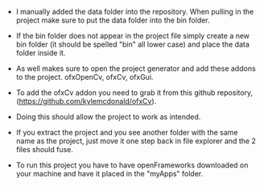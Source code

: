 - I manually added the data folder into the repository. When pulling in the project make sure to put the data folder into the bin folder.

- If the bin folder does not appear in the project file simply create a new bin folder (it should be spelled "bin" all lower case) and place the data folder inside it.
  
- As well makes sure to open the project generator and add these addons to the project. ofxOpenCv, ofxCv, ofxGui.
  
- To add the ofxCv addon you need to grab it from this github repository, (https://github.com/kylemcdonald/ofxCv).
  
- Doing this should allow the project to work as intended.
  
- If you extract the project and you see another folder with the same name as the project, just move it one step back in file explorer and the 2 files should fuse.
  
- To run this project you have to have openFrameworks downloaded on your machine and have it placed in the "myApps" folder.
